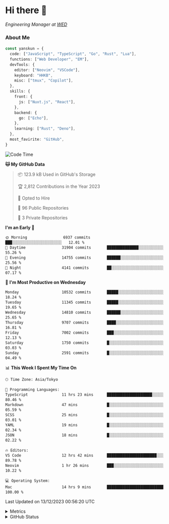 # Hi there&nbsp;:wave:

<!-- ![Alt text](https://spotify-recently-played-readme.vercel.app/api?user=31kynbuubkiu3r4qh4hjuaglhfay) -->

_Engineering Manager at [WED](https://github.com/wedinc)_

### About Me

```ts
const yanskun = {
  code: ["JavaScript", "TypeScript", "Go", "Rust", "Lua"],
  functions: ["Web Developer", "EM"],
  devTools: {
    editor: ["Neovim", "VSCode"],
    keyboard: "HHKB",
    misc: ["tmux", "Copilot"],
  },
  skills: {
    front: {
      js: ["Nuxt.js", "React"],
    },
    backend: {
      go: ["Echo"],
    },
    learning: ["Rust", "Deno"],
  },
  most_favirite: "GitHub",
}
```

<!--START_SECTION:waka-->
![Code Time](http://img.shields.io/badge/Code%20Time-625%20hrs%2044%20mins-blue)

**🐱 My GitHub Data** 

> 📦 123.9 kB Used in GitHub's Storage 
 > 
> 🏆 2,812 Contributions in the Year 2023
 > 
> 💼 Opted to Hire
 > 
> 📜 96 Public Repositories 
 > 
> 🔑 3 Private Repositories 
 > 
**I'm an Early 🐤** 

```text
🌞 Morning                6937 commits        ███░░░░░░░░░░░░░░░░░░░░░░   12.01 % 
🌆 Daytime                31904 commits       ██████████████░░░░░░░░░░░   55.26 % 
🌃 Evening                14755 commits       ██████░░░░░░░░░░░░░░░░░░░   25.56 % 
🌙 Night                  4141 commits        ██░░░░░░░░░░░░░░░░░░░░░░░   07.17 % 
```
📅 **I'm Most Productive on Wednesday** 

```text
Monday                   10532 commits       █████░░░░░░░░░░░░░░░░░░░░   18.24 % 
Tuesday                  11345 commits       █████░░░░░░░░░░░░░░░░░░░░   19.65 % 
Wednesday                14810 commits       ██████░░░░░░░░░░░░░░░░░░░   25.65 % 
Thursday                 9707 commits        ████░░░░░░░░░░░░░░░░░░░░░   16.81 % 
Friday                   7002 commits        ███░░░░░░░░░░░░░░░░░░░░░░   12.13 % 
Saturday                 1750 commits        █░░░░░░░░░░░░░░░░░░░░░░░░   03.03 % 
Sunday                   2591 commits        █░░░░░░░░░░░░░░░░░░░░░░░░   04.49 % 
```


📊 **This Week I Spent My Time On** 

```text
🕑︎ Time Zone: Asia/Tokyo

💬 Programming Languages: 
TypeScript               11 hrs 23 mins      ████████████████████░░░░░   80.46 % 
Markdown                 47 mins             █░░░░░░░░░░░░░░░░░░░░░░░░   05.59 % 
SCSS                     25 mins             █░░░░░░░░░░░░░░░░░░░░░░░░   03.01 % 
YAML                     19 mins             █░░░░░░░░░░░░░░░░░░░░░░░░   02.34 % 
JSON                     18 mins             █░░░░░░░░░░░░░░░░░░░░░░░░   02.22 % 

🔥 Editors: 
VS Code                  12 hrs 42 mins      ██████████████████████░░░   89.78 % 
Neovim                   1 hr 26 mins        ███░░░░░░░░░░░░░░░░░░░░░░   10.22 % 

💻 Operating System: 
Mac                      14 hrs 9 mins       █████████████████████████   100.00 % 
```


 Last Updated on 13/12/2023 00:56:20 UTC
<!--END_SECTION:waka-->

<details>
  <summary>Metrics</summary>
  <img src="https://github.com/yanskun/yanskun/blob/main/github-metrics.svg" alt="Metrics">
</details>

<details>
  <summary>GitHub Status</summary>
  <picture>
    <source media="(prefers-color-scheme: dark)" srcset="https://raw.githubusercontent.com/yanskun/yanskun/master/profile-summary-card-output/nord_dark/0-profile-details.svg">
   <img src="https://raw.githubusercontent.com/yanskun/yanskun/master/profile-summary-card-output/default/0-profile-details.svg">
  </picture>
  <br>
  <picture>
    <source media="(prefers-color-scheme: dark)" srcset="https://raw.githubusercontent.com/yanskun/yanskun/master/profile-summary-card-output/nord_dark/1-repos-per-language.svg">
   <img src="https://raw.githubusercontent.com/yanskun/yanskun/master/profile-summary-card-output/default/1-repos-per-language.svg">
  </picture>
  <picture>
    <source media="(prefers-color-scheme: dark)" srcset="https://raw.githubusercontent.com/yanskun/yanskun/master/profile-summary-card-output/nord_dark/2-most-commit-language.svg">
   <img src="https://raw.githubusercontent.com/yanskun/yanskun/master/profile-summary-card-output/default/2-most-commit-language.svg">
  </picture>
  <br>
  <picture>
    <source media="(prefers-color-scheme: dark)" srcset="https://raw.githubusercontent.com/yanskun/yanskun/master/profile-summary-card-output/nord_dark/3-stats.svg">
   <img src="https://raw.githubusercontent.com/yanskun/yanskun/master/profile-summary-card-output/default/3-stats.svg">
  </picture>
  <picture>
    <source media="(prefers-color-scheme: dark)" srcset="https://raw.githubusercontent.com/yanskun/yanskun/master/profile-summary-card-output/nord_dark/4-productive-time.svg">
   <img src="https://raw.githubusercontent.com/yanskun/yanskun/master/profile-summary-card-output/default/4-productive-time.svg">
  </picture>
</details>
